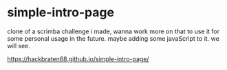 # simple-intro-page
clone of a scrimba challenge i made, wanna work more on that to use it for some personal usage in the future. maybe adding some javaScript to it. we will see.


https://hackbraten68.github.io/simple-intro-page/
